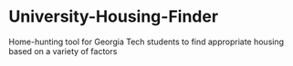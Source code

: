 # University-Housing-Finder

Home-hunting tool for Georgia Tech students to find appropriate housing based on a variety of factors
